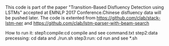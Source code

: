 This code is part of the paper "Transition-Based Disfluency Detection using LSTMs" accepted at EMNLP 2017 Conference.Chinese disfluency data will be pushed later. The code is extented from https://github.com/clab/stack-lstm-ner and https://github.com/clab/lstm-parser-with-beam-search

How to run it: 
	step1:compile:cd compile and see command.txt 
	step2:data precessing: cd data and ./run.sh
	step3:run: cd run and see *.sh
